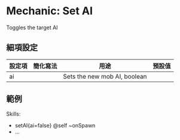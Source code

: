 Mechanic: Set AI
================

Toggles the target AI

細項設定
----------

| 設定項 | 簡化寫法 | 用途 | 預設值 |
|-----------|---------|------------------------------|---------------|
| ai| | Sets the new mob AI, boolean |   |

  

範例
--------

  Skills:
  - setAI{ai=false} @self ~onSpawn
  - ...
